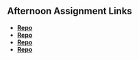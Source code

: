 ## Afternoon Assignment Links

* **[Repo](https://github.com/JuiceJag/vue-playground)**
* **[Repo](https://github.com/JuiceJag/Gifted-Re-Vue)**
* **[Repo](https://github.com/JuiceJag/fall23_vue_gregslist)**
* **[Repo](https://github.com/JuiceJag/Blogger)**
